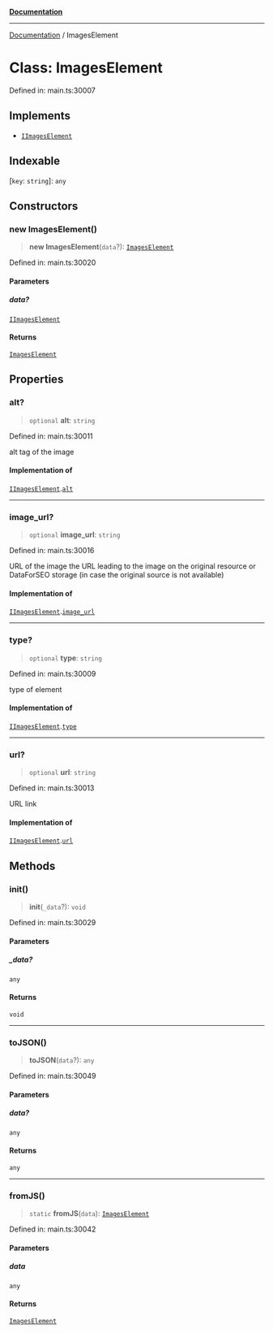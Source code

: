 [**Documentation**](../README.md)

***

[Documentation](../README.md) / ImagesElement

# Class: ImagesElement

Defined in: main.ts:30007

## Implements

- [`IImagesElement`](../interfaces/IImagesElement.md)

## Indexable

\[`key`: `string`\]: `any`

## Constructors

### new ImagesElement()

> **new ImagesElement**(`data`?): [`ImagesElement`](ImagesElement.md)

Defined in: main.ts:30020

#### Parameters

##### data?

[`IImagesElement`](../interfaces/IImagesElement.md)

#### Returns

[`ImagesElement`](ImagesElement.md)

## Properties

### alt?

> `optional` **alt**: `string`

Defined in: main.ts:30011

alt tag of the image

#### Implementation of

[`IImagesElement`](../interfaces/IImagesElement.md).[`alt`](../interfaces/IImagesElement.md#alt)

***

### image\_url?

> `optional` **image\_url**: `string`

Defined in: main.ts:30016

URL of the image
the URL leading to the image on the original resource or DataForSEO storage (in case the original source is not available)

#### Implementation of

[`IImagesElement`](../interfaces/IImagesElement.md).[`image_url`](../interfaces/IImagesElement.md#image_url)

***

### type?

> `optional` **type**: `string`

Defined in: main.ts:30009

type of element

#### Implementation of

[`IImagesElement`](../interfaces/IImagesElement.md).[`type`](../interfaces/IImagesElement.md#type)

***

### url?

> `optional` **url**: `string`

Defined in: main.ts:30013

URL link

#### Implementation of

[`IImagesElement`](../interfaces/IImagesElement.md).[`url`](../interfaces/IImagesElement.md#url)

## Methods

### init()

> **init**(`_data`?): `void`

Defined in: main.ts:30029

#### Parameters

##### \_data?

`any`

#### Returns

`void`

***

### toJSON()

> **toJSON**(`data`?): `any`

Defined in: main.ts:30049

#### Parameters

##### data?

`any`

#### Returns

`any`

***

### fromJS()

> `static` **fromJS**(`data`): [`ImagesElement`](ImagesElement.md)

Defined in: main.ts:30042

#### Parameters

##### data

`any`

#### Returns

[`ImagesElement`](ImagesElement.md)
